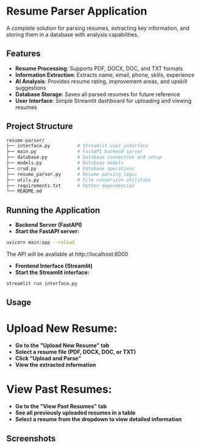 # Resume Parser Application

A complete solution for parsing resumes, extracting key information, and storing them in a database with analysis capabilities.

## Features

- **Resume Processing**: Supports PDF, DOCX, DOC, and TXT formats
- **Information Extraction**: Extracts name, email, phone, skills, experience
- **AI Analysis**: Provides resume rating, improvement areas, and upskill suggestions
- **Database Storage**: Saves all parsed resumes for future reference
- **User Interface**: Simple Streamlit dashboard for uploading and viewing resumes

## Project Structure
```bash
resume-parser/
├── interface.py          # Streamlit user interface
├── main.py               # FastAPI backend server
├── database.py           # Database connection and setup
├── models.py             # Database models
├── crud.py               # Database operations
├── resume_parser.py      # Resume parsing logic
├── utils.py              # File conversion utilities
├── requirements.txt      # Python dependencies
└── README.md
```
## Running the Application

- **Backend Server (FastAPI)**
- **Start the FastAPI server:**
```bash
uvicorn main:app --reload
```
The API will be available at http://localhost:8000
- **Frontend Interface (Streamlit)**
- **Start the Streamlit interface:**
```bash
streamlit run interface.py
```
## Usage
# Upload New Resume:
- **Go to the "Upload New Resume" tab**
- **Select a resume file (PDF, DOCX, DOC, or TXT)**
- **Click "Upload and Parse"**
- **View the extracted information**
# View Past Resumes:
- **Go to the "View Past Resumes" tab**
- **See all previously uploaded resumes in a table**
- **Select a resume from the dropdown to view detailed information**
## Screenshots
